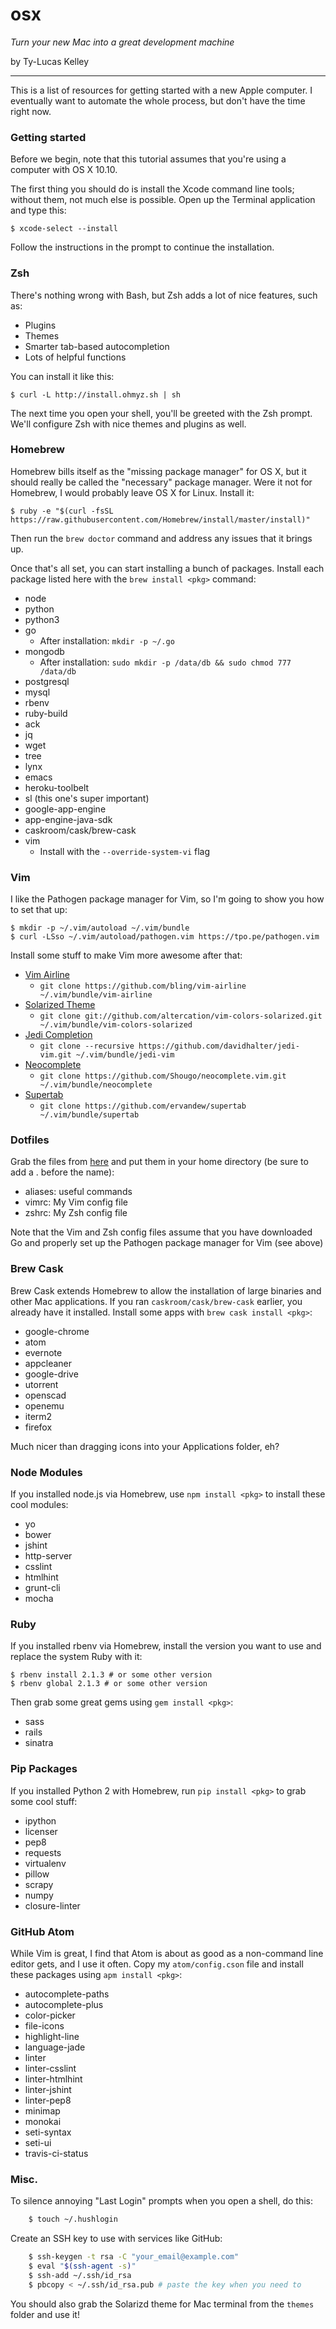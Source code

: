 # osx

*Turn your new Mac into a great development machine*

by Ty-Lucas Kelley

---

This is a list of resources for getting started with a new Apple computer.
I eventually want to automate the whole process, but don't have the time right
now.

### Getting started

Before we begin, note that this tutorial assumes that you're using a computer with
OS X 10.10.

The first thing you should do is install the Xcode command line tools; without
them, not much else is possible. Open up the Terminal application and type this:

    $ xcode-select --install

Follow the instructions in the prompt to continue the installation.

### Zsh

There's nothing wrong with Bash, but Zsh adds a lot of nice features, such as:

* Plugins
* Themes
* Smarter tab-based autocompletion
* Lots of helpful functions

You can install it like this:

    $ curl -L http://install.ohmyz.sh | sh

The next time you open your shell, you'll be greeted with the Zsh prompt. We'll
configure Zsh with nice themes and plugins as well.

### Homebrew

Homebrew bills itself as the "missing package manager" for OS X, but it should
really be called the "necessary" package manager. Were it not for Homebrew, I
would probably leave OS X for Linux. Install it:

    $ ruby -e "$(curl -fsSL https://raw.githubusercontent.com/Homebrew/install/master/install)"

Then run the `brew doctor` command and address any issues that it brings up.

Once that's all set, you can start installing a bunch of packages. Install each
package listed here with the `brew install <pkg>` command:

* node
* python
* python3
* go
    * After installation: `mkdir -p ~/.go`
* mongodb
    * After installation: `sudo mkdir -p /data/db && sudo chmod 777 /data/db`
* postgresql
* mysql
* rbenv
* ruby-build
* ack
* jq
* wget
* tree
* lynx
* emacs
* heroku-toolbelt
* sl (this one's super important)
* google-app-engine
* app-engine-java-sdk
* caskroom/cask/brew-cask
* vim
    * Install with the `--override-system-vi` flag

### Vim

I like the Pathogen package manager for Vim, so I'm going to show you how to set that up:

    $ mkdir -p ~/.vim/autoload ~/.vim/bundle
    $ curl -LSso ~/.vim/autoload/pathogen.vim https://tpo.pe/pathogen.vim

Install some stuff to make Vim more awesome after that:

* [Vim Airline](https://github.com/bling/vim-airline)
    * `git clone https://github.com/bling/vim-airline ~/.vim/bundle/vim-airline`
* [Solarized Theme](http://ethanschoonover.com/solarized/vim-colors-solarized)
    * `git clone git://github.com/altercation/vim-colors-solarized.git ~/.vim/bundle/vim-colors-solarized`
* [Jedi Completion](https://github.com/davidhalter/jedi-vim)
    * `git clone --recursive https://github.com/davidhalter/jedi-vim.git ~/.vim/bundle/jedi-vim`
* [Neocomplete](https://github.com/Shougo/neocomplete.vim)
    * `git clone https://github.com/Shougo/neocomplete.vim.git ~/.vim/bundle/neocomplete`
* [Supertab](https://github.com/ervandew/supertab)
    * `git clone https://github.com/ervandew/supertab ~/.vim/bundle/supertab`

### Dotfiles

Grab the files from [here](https://github.com/tylucaskelley/start/tree/master/dotfiles)
and put them in your home directory (be sure to add a . before the name):

* aliases: useful commands
* vimrc: My Vim config file
* zshrc: My Zsh config file

Note that the Vim and Zsh config files assume that you have downloaded Go and properly
set up the Pathogen package manager for Vim (see above)

### Brew Cask

Brew Cask extends Homebrew to allow the installation of large binaries and other Mac applications.
If you ran `caskroom/cask/brew-cask` earlier, you already have it installed. Install
some apps with `brew cask install <pkg>`:

* google-chrome
* atom
* evernote
* appcleaner
* google-drive
* utorrent
* openscad
* openemu
* iterm2
* firefox

Much nicer than dragging icons into your Applications folder, eh?

### Node Modules

If you installed node.js via Homebrew, use `npm install <pkg>` to install these
cool modules:

* yo
* bower
* jshint
* http-server
* csslint
* htmlhint
* grunt-cli
* mocha

### Ruby

If you installed rbenv via Homebrew, install the version you want to use and
replace the system Ruby with it:

    $ rbenv install 2.1.3 # or some other version
    $ rbenv global 2.1.3 # or some other version

Then grab some great gems using `gem install <pkg>`:

* sass
* rails
* sinatra

### Pip Packages

If you installed Python 2 with Homebrew, run `pip install <pkg>` to grab some cool stuff:

* ipython
* licenser
* pep8
* requests
* virtualenv
* pillow
* scrapy
* numpy
* closure-linter

### GitHub Atom

While Vim is great, I find that Atom is about as good as a non-command line editor
gets, and I use it often. Copy my `atom/config.cson` file and install these
packages using `apm install <pkg>`:

* autocomplete-paths
* autocomplete-plus
* color-picker
* file-icons
* highlight-line
* language-jade
* linter
* linter-csslint
* linter-htmlhint
* linter-jshint
* linter-pep8
* minimap
* monokai
* seti-syntax
* seti-ui
* travis-ci-status

### Misc.

To silence annoying "Last Login" prompts when you open a shell, do this:

```bash
    $ touch ~/.hushlogin
```

Create an SSH key to use with services like GitHub:

```bash
    $ ssh-keygen -t rsa -C "your_email@example.com"
    $ eval "$(ssh-agent -s)"
    $ ssh-add ~/.ssh/id_rsa
    $ pbcopy < ~/.ssh/id_rsa.pub # paste the key when you need to
```

You should also grab the Solarizd theme for Mac terminal from the `themes` folder
and use it!
